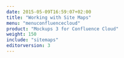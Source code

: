 ```yaml
---
date: 2015-05-09T16:59:07+02:00
title: "Working with Site Maps"
menu: "menuconfluencecloud" 
product: "Mockups 3 for Confluence Cloud"
weight: 150
include: "sitemaps"
editorversion: 3
---
```

